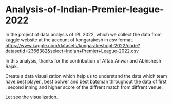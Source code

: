 # Analysis-of-Indian-Premier-league-2022

In the project of data analysis of IPL 2022, which we collect the data from kaggle website at the account of kongarakesh in csv format.
https://www.kaggle.com/datasets/kongarakesh/ipl-2022/code?datasetId=2366382&select=Indian+Premier+League-2022.csv 

In this analysis, thanks for the contribution of Aftab Anwar and Abhishesh Rajak.

Create a data visualization which help us to understand the data which team
have best player , best bolwer and best batsman throughout the data of first , second inning and higher score of the diffrent match 
from diffrent venue. 

Let see the visualization.
